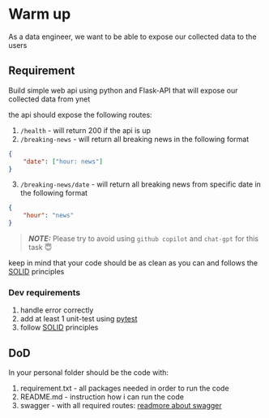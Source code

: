 # Warm up

As a data engineer, we want to be able to expose our collected data to the users

## Requirement

Build simple web api using python and Flask-API that will expose our collected data from ynet

the api should expose the following routes:

1. `/health` - will return 200 if the api is up
2. `/breaking-news` - will return all breaking news in the following format

```json
{
    "date": ["hour: news"]
}
```

3. `/breaking-news/date` - will return all breaking news from specific date in the following format

```json
{
    "hour": "news"
}
```

> **_NOTE:_**  Please try to avoid using `github copilot` and `chat-gpt` for this task 😇

keep in mind that your code should be as clean as you can and follows the [SOLID](https://realpython.com/solid-principles-python/) principles

### Dev requirements

1. handle error correctly
2. add at least 1 unit-test using [pytest](https://docs.pytest.org/en/7.1.x/example/simple.html)
3. follow [SOLID](https://realpython.com/solid-principles-python/) principles

## DoD

In your personal folder should be the code with:

1. requirement.txt - all packages needed in order to run the code
2. README.md - instruction how i can run the code
3. swagger - with all required routes: [readmore about swagger](https://fastapi.tiangolo.com/how-to/configure-swagger-ui/)

